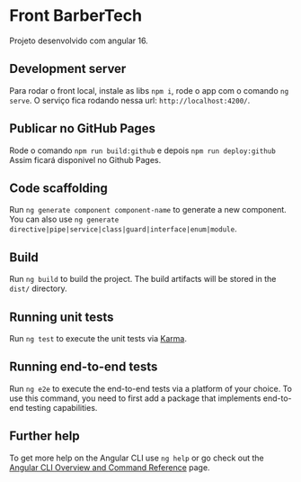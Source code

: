 # Front BarberTech
Projeto desenvolvido com angular 16.

## Development server

Para rodar o front local, instale as libs `npm i`, rode o app com o comando `ng serve`.
O serviço fica rodando nessa url: `http://localhost:4200/`.

## Publicar no GitHub Pages 
Rode o comando `npm run build:github` e depois `npm run deploy:github`
Assim ficará disponivel no Github Pages.


## Code scaffolding

Run `ng generate component component-name` to generate a new component. You can also use `ng generate directive|pipe|service|class|guard|interface|enum|module`.

## Build

Run `ng build` to build the project. The build artifacts will be stored in the `dist/` directory.

## Running unit tests

Run `ng test` to execute the unit tests via [Karma](https://karma-runner.github.io).

## Running end-to-end tests

Run `ng e2e` to execute the end-to-end tests via a platform of your choice. To use this command, you need to first add a package that implements end-to-end testing capabilities.

## Further help

To get more help on the Angular CLI use `ng help` or go check out the [Angular CLI Overview and Command Reference](https://angular.io/cli) page.
